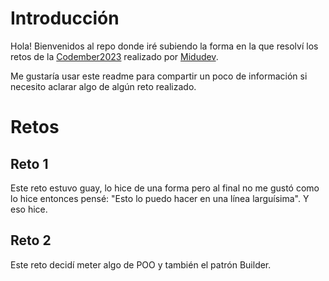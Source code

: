 # Introducción
Hola! Bienvenidos al repo donde iré subiendo la forma en la que resolví los retos de la [Codember2023](https://codember.dev/) realizado por [Midudev](https://github.com/midudev).

Me gustaría usar este readme para compartir un poco de información si necesito aclarar algo de algún reto realizado.
# Retos
## Reto 1
Este reto estuvo guay, lo hice de una forma pero al final no me gustó como lo hice entonces pensé: "Esto lo puedo hacer en una línea larguísima". Y eso hice.
## Reto 2
Este reto decidí meter algo de POO y también el patrón Builder.